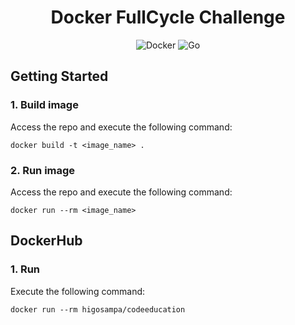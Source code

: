 <h1 align="center">Docker FullCycle Challenge</h1>

<p align="center">
  <img alt="Docker" src="https://img.shields.io/badge/-docker-important?style=for-the-badge&color=0897e5&logo=docker&logoColor=white" />
  <img alt="Go" src="https://img.shields.io/badge/-golang-important?style=for-the-badge&color=79d4fd&logo=go&logoColor=black" />
</p>

<!-- GETTING STARTED -->

## Getting Started

### 1. Build image

Access the repo and execute the following command:

```docker
docker build -t <image_name> .
```

### 2. Run image

Access the repo and execute the following command:

```docker
docker run --rm <image_name>
```

<!-- DOCKERHUB -->

## DockerHub

### 1. Run

Execute the following command:

```docker
docker run --rm higosampa/codeeducation
```
